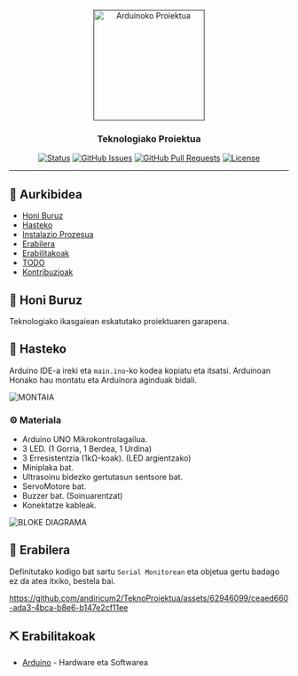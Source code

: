<p align="center">
  <a href="" rel="noopener">
 <img width=200px height=200px src="https://upload.wikimedia.org/wikipedia/commons/thumb/7/73/Arduino_IDE_logo.svg/2048px-Arduino_IDE_logo.svg.png" alt="Arduinoko Proiektua"></a>
</p>

<h3 align="center">Teknologiako Proiektua</h3>

<div align="center">

[![Status](https://img.shields.io/badge/status-active-success.svg)]()
[![GitHub Issues](https://img.shields.io/github/issues/andiricum2/TeknoProiektua.svg)](/issues)
[![GitHub Pull Requests](https://img.shields.io/github/issues-pr/andiricum2/TeknoProiektua.svg)](/pulls)
[![License](https://img.shields.io/badge/license-MIT-blue.svg)](/LICENSE)

</div>

---

## 📝 Aurkibidea

- [Honi Buruz](#info)
- [Hasteko](#hasteko)
- [Instalazio Prozesua](#instalazioa)
- [Erabilera](#erabilera)
- [Erabilitakoak](#erabilitakoak)
- [TODO](../TODO.md)
- [Kontribuzioak](../CONTRIBUTING.md)


## 🧐 Honi Buruz <a name = "info"></a>

Teknologiako ikasgaiean eskatutako proiektuaren garapena.

## 🏁 Hasteko <a name = "hasteko"></a>

Arduino IDE-a ireki eta ```main.ino```-ko kodea kopiatu eta itsatsi.
Arduinoan Honako hau montatu eta Arduinora aginduak bidali.

![MONTAIA](https://github.com/andiricum2/TeknoProiektua/assets/62946099/e1029b1f-09e8-4b9c-b1a7-cef42f77d14d)

### ⚙️ Materiala

- Arduino UNO Mikrokontrolagailua.
- 3 LED. (1 Gorria, 1 Berdea, 1 Urdina)
- 3 Erresistentzia (1kΩ-koak). (LED argientzako)
- Miniplaka bat.
- Ultrasoinu bidezko gertutasun sentsore bat.
- ServoMotore bat.
- Buzzer bat. (Soinuarentzat)
- Konektatze kableak.

![BLOKE DIAGRAMA](https://github.com/andiricum2/TeknoProiektua/assets/62946099/164473c2-7087-48b4-adaf-c606f4ce403a)

## 🎈 Erabilera <a name="erabilera"></a>

Definitutako kodigo bat sartu ``Serial Monitorean`` eta objetua gertu badago ez da atea itxiko, bestela bai.

https://github.com/andiricum2/TeknoProiektua/assets/62946099/ceaed660-ada3-4bca-b8e6-b147e2cf11ee

## ⛏️ Erabilitakoak <a name = "erabilitakoak"></a>

- [Arduino](https://www.arduino.cc) - Hardware eta Softwarea
